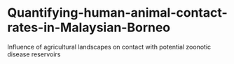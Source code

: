 # Quantifying-human-animal-contact-rates-in-Malaysian-Borneo
Influence of agricultural landscapes on contact with potential zoonotic disease reservoirs
